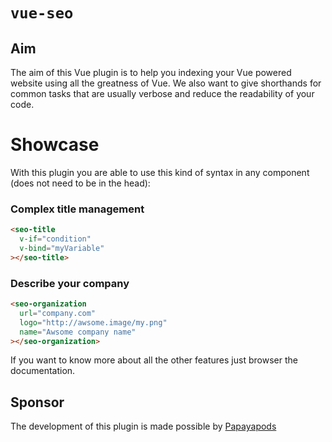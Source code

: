 # `vue-seo`

## Aim

The aim of this Vue plugin is to help you indexing your Vue powered website using all the greatness of Vue. We also want to give shorthands for common tasks that are usually verbose and reduce the readability of your code.


# Showcase

With this plugin you are able to use this kind of syntax in any component (does not need to be in the head):

### Complex title management

```html
<seo-title
  v-if="condition"
  v-bind="myVariable"
></seo-title>
```


### Describe your company
```html
<seo-organization
  url="company.com"
  logo="http://awsome.image/my.png"
  name="Awsome company name"
></seo-organization>
```

If you want to know more about all the other features just browser the documentation.

## Sponsor

The development of this plugin is made possible by [Papayapods](http://papayapods.com)


